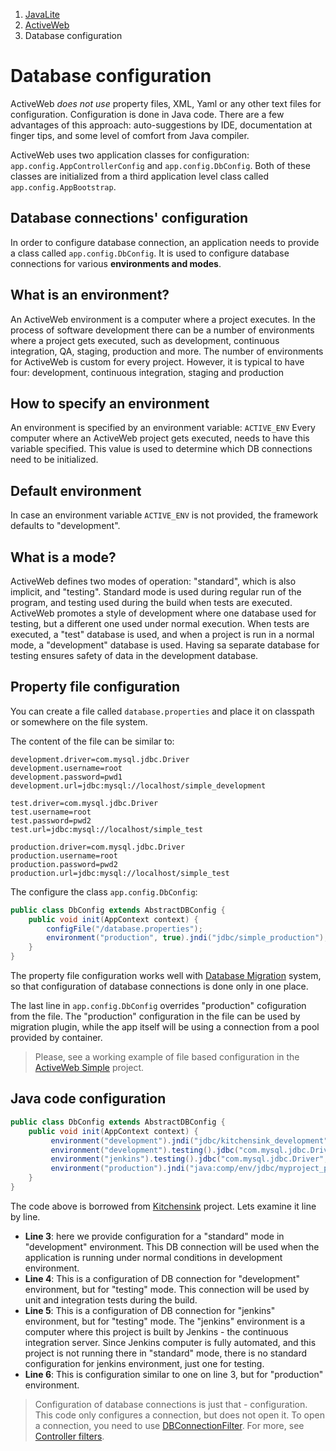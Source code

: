 <ol class=breadcrumb>
   <li><a href=/>JavaLite</a></li>
   <li><a href=/activeweb>ActiveWeb</a></li>
   <li class=active>Database configuration</li>
</ol>
<div class=page-header>
   <h1>Database configuration <small></small></h1>
</div>



ActiveWeb *does not use* property files, XML, Yaml or any other text files for configuration. Configuration
is done in Java code. There are a few advantages of this approach: auto-suggestions by IDE, documentation at
finger tips, and some level of comfort from Java compiler.

ActiveWeb uses two application classes for configuration: `app.config.AppControllerConfig` and `app.config.DbConfig`.
Both of these classes are initialized from a third application level class called `app.config.AppBootstrap`.

## Database connections' configuration

In order to configure database connection, an application needs to provide a class called `app.config.DbConfig`.
It is used to configure database connections for various **environments and modes**.

## What is an environment?

An ActiveWeb environment is a computer where a project executes. In the process of software development there can be a
number of environments where a project gets executed, such as development, continuous integration, QA, staging,
production and more. The number of environments for ActiveWeb is custom for every project. However, it is typical to
have four: development, continuous integration, staging and production

## How to specify an environment

An environment is specified by an environment variable: `ACTIVE_ENV` Every computer where an ActiveWeb project gets executed, needs to have this variable specified. This value is used to determine which DB connections need to be initialized.

## Default environment

In case an environment variable `ACTIVE_ENV` is not provided, the framework defaults to "development".

## What is a mode?

ActiveWeb defines two modes of operation: "standard", which is also implicit, and "testing". Standard mode is used
during regular run of the program, and testing used during the build when tests are executed. ActiveWeb promotes a style
of development where one database used for testing, but a different one used under normal execution. When tests are
executed, a "test" database is used, and when a project is run in a normal mode, a "development" database is used.
Having sa separate database for testing ensures safety of data in the development database.

## Property file configuration

You can create a file called `database.properties` and place it on classpath or somewhere on the file system. 

The content of the file can be similar to: 

```
development.driver=com.mysql.jdbc.Driver
development.username=root
development.password=pwd1
development.url=jdbc:mysql://localhost/simple_development

test.driver=com.mysql.jdbc.Driver
test.username=root
test.password=pwd2
test.url=jdbc:mysql://localhost/simple_test

production.driver=com.mysql.jdbc.Driver
production.username=root
production.password=pwd2
production.url=jdbc:mysql://localhost/simple_test
```

The configure the class `app.config.DbConfig`: 


```java
public class DbConfig extends AbstractDBConfig {
    public void init(AppContext context) {
        configFile("/database.properties");
        environment("production", true).jndi("jdbc/simple_production");        
    }
}
```

The property file configuration works well with [Database Migration](database_migrations) system, so that 
configuration of database connections is done only in one place. 

The last line in  `app.config.DbConfig` overrides "production" cofiguration from the file. The "production" configuration 
in the file can be used by migration plugin, while the app itself will be using a connection from a pool provided by 
container. 

> Please, see a working example of file based configuration in the [ActiveWeb Simple](https://github.com/javalite/activeweb-simple/) project.

## Java code configuration

~~~~ {.java  }
public class DbConfig extends AbstractDBConfig {
    public void init(AppContext context) {
         environment("development").jndi("jdbc/kitchensink_development");
         environment("development").testing().jdbc("com.mysql.jdbc.Driver", "jdbc:mysql://localhost/kitchensink_development", "root", "****");
         environment("jenkins").testing().jdbc("com.mysql.jdbc.Driver", "jdbc:mysql://172.30.64.31/kitchensink_jenkins", "root", "****");
         environment("production").jndi("java:comp/env/jdbc/myproject_production);
    }
}
~~~~

The code above is borrowed from [Kitchensink](https://github.com/javalite/kitchensink) project.
Lets examine it line by line.

-   **Line 3**: here we provide configuration for a "standard" mode in "development" environment. This DB connection will
be used when the application is running under normal conditions in development environment.
-   **Line 4**: This is a configuration of DB connection for "development" environment, but for "testing" mode. This
connection will be used by unit and integration tests during the build.
-   **Line 5**: This is a configuration of DB connection for "jenkins" environment, but for "testing" mode.
The "jenkins" environment is a computer where this project is built by Jenkins - the continuous integration server.
Since Jenkins computer is fully automated, and this project is not running there in "standard" mode, there is no
standard configuration for jenkins environment, just one for testing.
-   **Line 6**: This is configuration similar to one on line 3, but for "production" environment.

> Configuration of database connections is just that - configuration. This code only configures a connection, but
does not open it. To open a connection, you need to use [DBConnectionFilter](https://github.com/javalite/activeweb/blob/master/activeweb/src/main/java/org/javalite/activeweb/controller_filters/DBConnectionFilter.java#DBConnectionFilter).
 For more, see [Controller filters](controller_filters).
